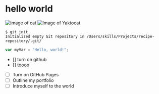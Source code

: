 # hello world

![image of cat](https://octodex.github.com/images/yaktocat.png)
![Image of Yaktocat](https://octodex.github.com/images/yaktocat.png)

```
$ git init
Initialized empty Git repository in /Users/skills/Projects/recipe-repository/.git/
```

``` javascript
var myVar = "Hello, world!";
```
- [] turn on github
- [] toooo

- [ ] Turn on GitHub Pages
- [ ] Outline my portfolio
- [ ] Introduce myself to the world
